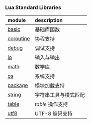 ### Lua Standard Libraries

| module                                 | description          |
| :------------------------------------- | :------------------- |
| [basic](./Lua%20LIB/basic_ref.lua)         | 基础库函数           |
| [coroutine](./Lua%20LIB/coroutine_ref.lua) | 协程支持             |
| [debug](./Lua%20LIB/debug_ref.lua)         | 调试支持             |
| [io](./Lua%20LIB/io_ref.lua)               | 输入与输出           |
| [math](./Lua%20LIB/math_ref.lua)           | 数学库               |
| [os](./Lua%20LIB/os_ref.lua)               | 系统支持             |
| [package](./Lua%20LIB/package_ref.lua)     | 模块加载支持         |
| [string](./Lua%20LIB/string_ref.lua)       | 字符串工具与模式匹配 |
| [table](./Lua%20LIB/table_ref.lua)         | *table* 操作支持     |
| [utf8](./Lua%20LIB/utf8_ref.lua)           | UTF-8 编码支持       |